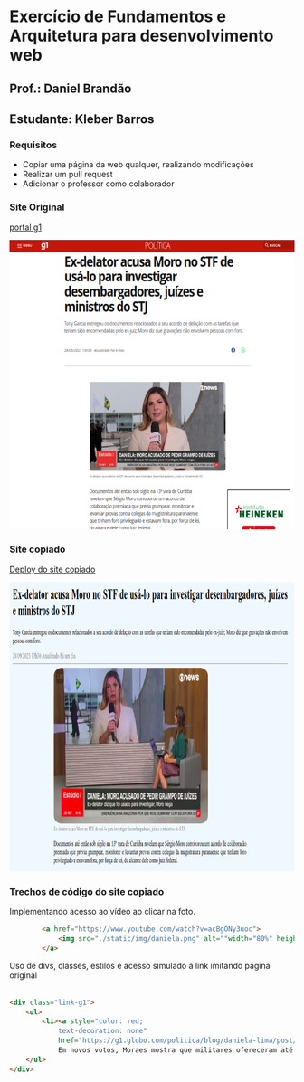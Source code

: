 # Exercício de Fundamentos e Arquitetura para desenvolvimento web

## Prof.: Daniel Brandão

## Estudante: Kleber Barros

### Requisitos

- Copiar uma página da web qualquer, realizando modificações
- Realizar um pull request
- Adicionar o professor como colaborador

### Site Original


[portal g1](https://g1.globo.com/politica/blog/daniela-lima/post/2023/09/28/ex-delator-acusa-moro-no-stf-de-usa-lo-para-investigar-desembargadores-juizes-e-ministros-do-stj.ghtml#:~:text=Os%20autos%20mostram%20que%2030,ele%20envolve%20pessoas%20com%20foro.)

<p align="center">
    <img src="./src/img/site-original.png" alt="site original" height=512px>
</p>



### Site copiado



[Deploy do site copiado](https://kleberbarros9.github.io/fundamentos-arquit-dev-espec/)

<p align="center">
    <img src="./src/img/site-copia.png" alt="site cópia" height=512px>
</p>



###  Trechos de código do site copiado


Implementando acesso ao vídeo ao clicar na foto.

```html
        <a href="https://www.youtube.com/watch?v=acBgONy3uoc">
            <img src="./static/img/daniela.png" alt=""width="80%" height="80%">    
        </a>
```


Uso de divs, classes, estilos e acesso simulado à link imitando página original

```html

<div class="link-g1">
    <ul>
        <li><a style="color: red; 
            text-decoration: none"
            href="https://g1.globo.com/politica/blog/daniela-lima/post/2023/09/26/em-novos-votos-moraes-mostra-que-militares-ofereceram-ate-estacionamento-para-radicais.ghtml">
            Em novos votos, Moraes mostra que militares ofereceram até estacionamento para radicais</a></li>
    </ul>
</div>
```


